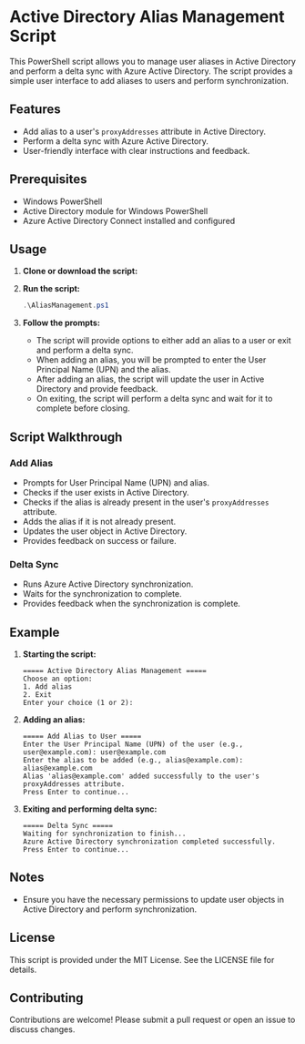 # Active Directory Alias Management Script

This PowerShell script allows you to manage user aliases in Active Directory and perform a delta sync with Azure Active Directory. The script provides a simple user interface to add aliases to users and perform synchronization.

## Features

- Add alias to a user's `proxyAddresses` attribute in Active Directory.
- Perform a delta sync with Azure Active Directory.
- User-friendly interface with clear instructions and feedback.

## Prerequisites

- Windows PowerShell
- Active Directory module for Windows PowerShell
- Azure Active Directory Connect installed and configured

## Usage

1. **Clone or download the script:**

2. **Run the script:**

    ```powershell
    .\AliasManagement.ps1
    ```

3. **Follow the prompts:**

    - The script will provide options to either add an alias to a user or exit and perform a delta sync.
    - When adding an alias, you will be prompted to enter the User Principal Name (UPN) and the alias.
    - After adding an alias, the script will update the user in Active Directory and provide feedback.
    - On exiting, the script will perform a delta sync and wait for it to complete before closing.

## Script Walkthrough

### Add Alias

- Prompts for User Principal Name (UPN) and alias.
- Checks if the user exists in Active Directory.
- Checks if the alias is already present in the user's `proxyAddresses` attribute.
- Adds the alias if it is not already present.
- Updates the user object in Active Directory.
- Provides feedback on success or failure.

### Delta Sync

- Runs Azure Active Directory synchronization.
- Waits for the synchronization to complete.
- Provides feedback when the synchronization is complete.

## Example

1. **Starting the script:**

    ```plaintext
    ===== Active Directory Alias Management =====
    Choose an option:
    1. Add alias
    2. Exit
    Enter your choice (1 or 2):
    ```

2. **Adding an alias:**

    ```plaintext
    ===== Add Alias to User =====
    Enter the User Principal Name (UPN) of the user (e.g., user@example.com): user@example.com
    Enter the alias to be added (e.g., alias@example.com): alias@example.com
    Alias 'alias@example.com' added successfully to the user's proxyAddresses attribute.
    Press Enter to continue...
    ```

3. **Exiting and performing delta sync:**

    ```plaintext
    ===== Delta Sync =====
    Waiting for synchronization to finish...
    Azure Active Directory synchronization completed successfully.
    Press Enter to continue...
    ```

## Notes

- Ensure you have the necessary permissions to update user objects in Active Directory and perform synchronization.

## License

This script is provided under the MIT License. See the LICENSE file for details.

## Contributing

Contributions are welcome! Please submit a pull request or open an issue to discuss changes.

 
